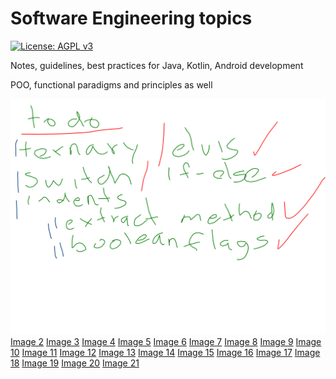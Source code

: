 # Software Engineering topics

[![License: AGPL v3](https://img.shields.io/badge/License-AGPL%20v3-blue.svg)](https://www.gnu.org/licenses/agpl-3.0)

Notes, guidelines, best practices for Java, Kotlin, Android development 

POO, functional paradigms and principles as well

![Image 1](https://github.com/ivanph1017/software_engineering_topics/raw/master/images/main_overlay-01.png)
[Image 2](https://github.com/ivanph1017/software_engineering_topics/raw/master/images/main_overlay-02.png)
[Image 3](https://github.com/ivanph1017/software_engineering_topics/raw/master/images/main_overlay-03.png)
[Image 4](https://github.com/ivanph1017/software_engineering_topics/raw/master/images/main_overlay-04.png)
[Image 5](https://github.com/ivanph1017/software_engineering_topics/raw/master/images/main_overlay-05.png)
[Image 6](https://github.com/ivanph1017/software_engineering_topics/raw/master/images/main_overlay-06.png)
[Image 7](https://github.com/ivanph1017/software_engineering_topics/raw/master/images/main_overlay-07.png)
[Image 8](https://github.com/ivanph1017/software_engineering_topics/raw/master/images/main_overlay-08.png)
[Image 9](https://github.com/ivanph1017/software_engineering_topics/raw/master/images/main_overlay-09.png)
[Image 10](https://github.com/ivanph1017/software_engineering_topics/raw/master/images/main_overlay-10.png)
[Image 11](https://github.com/ivanph1017/software_engineering_topics/raw/master/images/main_overlay-11.png)
[Image 12](https://github.com/ivanph1017/software_engineering_topics/raw/master/images/main_overlay-12.png)
[Image 13](https://github.com/ivanph1017/software_engineering_topics/raw/master/images/main_overlay-13.png)
[Image 14](https://github.com/ivanph1017/software_engineering_topics/raw/master/images/main_overlay-14.png)
[Image 15](https://github.com/ivanph1017/software_engineering_topics/raw/master/images/main_overlay-15.png)
[Image 16](https://github.com/ivanph1017/software_engineering_topics/raw/master/images/main_overlay-16.png)
[Image 17](https://github.com/ivanph1017/software_engineering_topics/raw/master/images/main_overlay-17.png)
[Image 18](https://github.com/ivanph1017/software_engineering_topics/raw/master/images/main_overlay-18.png)
[Image 19](https://github.com/ivanph1017/software_engineering_topics/raw/master/images/main_overlay-19.png)
[Image 20](https://github.com/ivanph1017/software_engineering_topics/raw/master/images/main_overlay-20.png)
[Image 21](https://github.com/ivanph1017/software_engineering_topics/raw/master/images/main_overlay-21.png)
